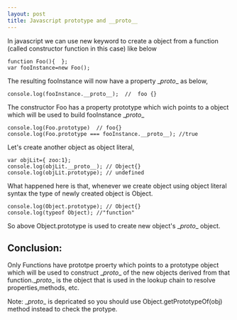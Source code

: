 ```yaml
---
layout: post
title: Javascript prototype and __proto__
---
```


In javascript we can use new keyword to create a object from a function (called constructor function in this case) like below

```
function Foo(){  };
var fooInstance=new Foo();
```
The resulting fooInstance will now have a property \__proto__ as below,

```
console.log(fooInstance.__proto__);  //  foo {}
```
The constructor Foo has a property prototype which wich points to a object which will be used to build fooInstance \__proto__

```
console.log(Foo.prototype)  // foo{}
console.log(Foo.prototype === fooInstance.__proto__); //true
```
Let's create another object as object literal,

```
var objLit={ zoo:1};
console.log(objLit.__proto__); // Object{}
console.log(objLit.prototype); // undefined

````
What happened here is that, whenever we create object using object literal syntax the type of newly created object is Object.
```
console.log(Object.prototype); // Object{}
console.log(typeof Object); //"function"
```
So above Object.prototype is used to create new object's \__proto__ object.

Conclusion:
-----------
Only Functions have prototpe proerty which points to a prototype object which will be used to construct \__proto__ of the new
objects derived from that function.\__proto__ is the object that is used in the lookup chain to resolve properties,methods, etc.

Note:
\__proto__ is depricated so you should use Object.getPrototypeOf(obj) method instead to check the protype.
